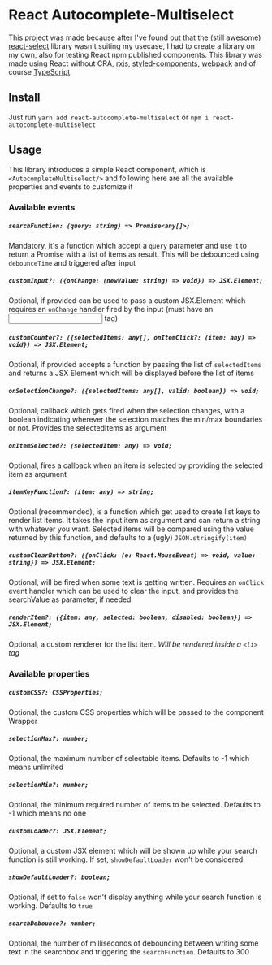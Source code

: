 # React Autocomplete-Multiselect

This project was made because after I've found out that the (still awesome) [react-select](https://react-select.com/) library wasn't suiting my usecase, I had to create a library on my own, also for testing React npm published components. This library was made using React without CRA, [rxjs](https://rxjs.dev/guide/overview), [styled-components](https://styled-components.com/), [webpack](https://webpack.js.org/) and of course [TypeScript](https://www.typescriptlang.org/).

## Install

Just run `yarn add react-autocomplete-multiselect` or `npm i react-autocomplete-multiselect`

## Usage

This library introduces a simple React component, which is `<AutocompleteMultiselect/>` and following here are all the available properties and events to customize it

### Available events

##### `searchFunction: (query: string) => Promise<any[]>;`

Mandatory, it's a function which accept a `query` parameter and use it to return a Promise with a list of items as result. This will be debounced using `debounceTime` and triggered after input

##### `customInput?: ({onChange: (newValue: string) => void}) => JSX.Element;`

Optional, if provided can be used to pass a custom JSX.Element which requires an `onChange` handler fired by the input (must have an <input/> tag)

##### `customCounter?: ({selectedItems: any[], onItemClick?: (item: any) => void}) => JSX.Element;`

Optional, if provided accepts a function by passing the list of `selectedItems` and returns a JSX Element which will be displayed before the list of items

##### `onSelectionChange?: ({selectedItems: any[], valid: boolean}) => void;`

Optional, callback which gets fired when the selection changes, with a boolean indicating wherever the selection matches the min/max boundaries or not. Provides the selectedItems as argument

##### `onItemSelected?: (selectedItem: any) => void;`

Optional, fires a callback when an item is selected by providing the selected item as argument

##### `itemKeyFunction?: (item: any) => string;`

Optional (recommended), is a function which get used to create list keys to render list items. It takes the input item as argument and can return a string with whatever you want. Selected items will be compared using the value returned by this function, and defaults to a (ugly) `JSON.stringify(item)`

##### `customClearButton?: ({onClick: (e: React.MouseEvent) => void, value: string}) => JSX.Element;`

Optional, will be fired when some text is getting written. Requires an `onClick` event handler which can be used to clear the input, and provides the searchValue as parameter, if needed

##### `renderItem?: ({item: any, selected: boolean, disabled: boolean}) => JSX.Element;`

Optional, a custom renderer for the list item. _Will be rendered inside a `<li>` tag_

### Available properties

##### `customCSS?: CSSProperties;`

Optional, the custom CSS properties which will be passed to the component Wrapper

##### `selectionMax?: number;`

Optional, the maximum number of selectable items. Defaults to -1 which means unlimited

##### `selectionMin?: number;`

Optional, the minimum required number of items to be selected. Defaults to -1 which means no one

##### `customLoader?: JSX.Element;`

Optional, a custom JSX element which will be shown up while your search function is still working. If set, `showDefaultLoader` won't be considered

##### `showDefaultLoader?: boolean;`

Optional, if set to `false` won't display anything while your search function is working. Defaults to `true`

##### `searchDebounce?: number;`

Optional, the number of milliseconds of debouncing between writing some text in the searchbox and triggering the `searchFunction`. Defaults to 300
